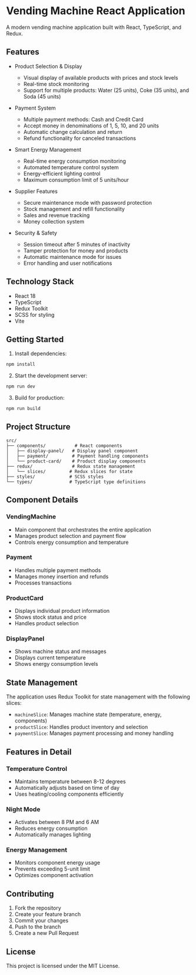 # Vending Machine React Application

A modern vending machine application built with React, TypeScript, and Redux.

## Features

- Product Selection & Display
  - Visual display of available products with prices and stock levels
  - Real-time stock monitoring
  - Support for multiple products: Water (25 units), Coke (35 units), and Soda (45 units)

- Payment System
  - Multiple payment methods: Cash and Credit Card
  - Accept money in denominations of 1, 5, 10, and 20 units
  - Automatic change calculation and return
  - Refund functionality for canceled transactions

- Smart Energy Management
  - Real-time energy consumption monitoring
  - Automated temperature control system
  - Energy-efficient lighting control
  - Maximum consumption limit of 5 units/hour

- Supplier Features
  - Secure maintenance mode with password protection
  - Stock management and refill functionality
  - Sales and revenue tracking
  - Money collection system

- Security & Safety
  - Session timeout after 5 minutes of inactivity
  - Tamper protection for money and products
  - Automatic maintenance mode for issues
  - Error handling and user notifications

## Technology Stack

- React 18
- TypeScript
- Redux Toolkit
- SCSS for styling
- Vite

## Getting Started

1. Install dependencies:
```bash
npm install
```

2. Start the development server:
```bash
npm run dev
```

3. Build for production:
```bash
npm run build
```

## Project Structure

```
src/
├── components/           # React components
│   ├── display-panel/   # Display panel component
│   ├── payment/         # Payment handling components
│   └── product-card/    # Product display components
├── redux/               # Redux state management
│   └── slices/         # Redux slices for state
├── styles/             # SCSS styles
└── types/              # TypeScript type definitions
```

## Component Details

### VendingMachine
- Main component that orchestrates the entire application
- Manages product selection and payment flow
- Controls energy consumption and temperature

### Payment
- Handles multiple payment methods
- Manages money insertion and refunds
- Processes transactions

### ProductCard
- Displays individual product information
- Shows stock status and price
- Handles product selection

### DisplayPanel
- Shows machine status and messages
- Displays current temperature
- Shows energy consumption levels

## State Management

The application uses Redux Toolkit for state management with the following slices:

- `machineSlice`: Manages machine state (temperature, energy, components)
- `productSlice`: Handles product inventory and selection
- `paymentSlice`: Manages payment processing and money handling

## Features in Detail

### Temperature Control
- Maintains temperature between 8-12 degrees
- Automatically adjusts based on time of day
- Uses heating/cooling components efficiently

### Night Mode
- Activates between 8 PM and 6 AM
- Reduces energy consumption
- Automatically manages lighting

### Energy Management
- Monitors component energy usage
- Prevents exceeding 5-unit limit
- Optimizes component activation

## Contributing

1. Fork the repository
2. Create your feature branch
3. Commit your changes
4. Push to the branch
5. Create a new Pull Request

## License

This project is licensed under the MIT License.
